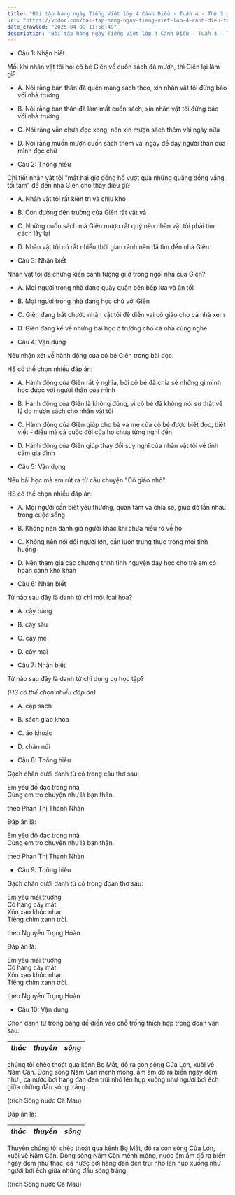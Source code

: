 ```yaml
---
title: "Bài tập hàng ngày Tiếng Việt lớp 4 Cánh Diều - Tuần 4 - Thứ 3 gồm các câu hỏi tổng hợp nội dung Đọc hiểu văn bản và Luyện từ và câu được học ở Tuần 4 trong chương trình Tiếng Việt lớp 4 Tập 1 Cánh Diều."
url: "https://vndoc.com/bai-tap-hang-ngay-tieng-viet-lop-4-canh-dieu-tuan-4-thu-3-331177"
date_crawled: "2025-04-09 11:58:49"
description: "Bài tập hàng ngày Tiếng Việt lớp 4 Cánh Diều - Tuần 4 - Thứ 3 gồm các câu hỏi tổng hợp nội dung Đọc hiểu văn bản và Luyện từ và câu được học ở Tuần 4 trong chương trình Tiếng Việt lớp 4 Tập 1 Cánh Diều."
---
```


* Câu 1:  Nhận biết

Mỗi khi nhân vật tôi hỏi cô bé Giên về cuốn sách đã mượn, thì Giên lại làm gì?

  * A. Nói rằng bản thân đã quên mang sách theo, xin nhân vật tôi đừng báo với nhà trường 
  * B. Nói rằng bản thân đã làm mất cuốn sách, xin nhân vật tôi đừng báo với nhà trường 
  * C. Nói rằng vẫn chưa đọc xong, nên xin mượn sách thêm vài ngày nữa 
  * D. Nói rằng muốn mượn cuốn sách thêm vài ngày để dạy người thân của mình đọc chữ 



* Câu 2:  Thông hiểu

Chi tiết nhân vật tôi "mất hai giờ đồng hồ vượt qua những quãng đồng vắng, tối tăm" để đến nhà Giên cho thấy điều gì?

  * A. Nhân vật tôi rất kiên trì và chịu khó 
  * B. Con đường đến trường của Giên rất vất vả 
  * C. Những cuốn sách mà Giên mượn rất quý nên nhân vật tôi phải tìm cách lấy lại 
  * D. Nhân vật tôi có rất nhiều thời gian rảnh nên đã tìm đến nhà Giên 



* Câu 3:  Nhận biết

Nhân vật tôi đã chứng kiến cảnh tượng gì ở trong ngôi nhà của Giên?

  * A. Mọi người trong nhà đang quây quần bên bếp lừa và ăn tối 
  * B. Mọi người trong nhà đang học chữ với Giên 
  * C. Giên đang bắt chước nhân vật tôi để diễn vai cô giáo cho cả nhà xem 
  * D. Giên đang kể về những bài học ở trường cho cả nhà cùng nghe 



* Câu 4:  Vận dụng

Nêu nhận xét về hành động của cô bé Giên trong bài đọc.

HS có thể chọn nhiều đáp án:

  * A. Hành động của Giên rất ý nghĩa, bởi cô bé đã chia sẻ những gì mình học được với người thân của mình 
  * B. Hành động của Giên là không đúng, vì cô bé đã không nói sự thật về lý do mượn sách cho nhân vật tôi 
  * C. Hành động của Giên giúp cho bà và mẹ của cô bé được biết đọc, biết viết - điều mà cả cuộc đời của họ chưa từng nghĩ đến 
  * D. Hành động của Giên giúp thay đổi suy nghĩ của nhân vật tôi về tình cảm gia đình 



* Câu 5:  Vận dụng

Nêu bài học mà em rút ra từ câu chuyện "Cô giáo nhỏ".

HS có thể chọn nhiều đáp án:

  * A. Mọi người cần biết yêu thương, quan tâm và chia sẻ, giúp đỡ lẫn nhau trong cuộc sống 
  * B. Không nên đánh giá người khác khi chưa hiểu rõ về họ 
  * C. Không nên nói dối người lớn, cần luôn trung thực trong mọi tình huống 
  * D. Nên tham gia các chương trình tình nguyện dạy học cho trẻ em có hoàn cảnh khó khăn 



* Câu 6:  Nhận biết

Từ nào sau đây là danh từ chỉ một loài hoa?

  * A. cây bàng 
  * B. cây sấu 
  * C. cây me 
  * D. cây mai 



* Câu 7:  Nhận biết

Từ nào sau đây là danh từ chỉ dụng cụ học tập?

_(HS có thể chọn nhiều đáp án)_

  * A. cặp sách 
  * B. sách giáo khoa 
  * C. áo khoác 
  * D. chân núi 



* Câu 8:  Thông hiểu

Gạch chân dưới danh từ có trong câu thơ sau:

Em yêu đồ đạc trong nhà  
Cùng em trò chuyện như là bạn thân.

theo Phan Thị Thanh Nhàn

Đáp án là:

Em yêu đồ đạc trong nhà  
Cùng em trò chuyện như là bạn thân.

theo Phan Thị Thanh Nhàn

* Câu 9:  Thông hiểu

Gạch chân dưới danh từ có trong đoạn thơ sau:

Em yêu mái trường  
Có hàng cây mát  
Xôn xao khúc nhạc  
Tiếng chim xanh trời.

theo Nguyễn Trọng Hoàn

Đáp án là:

Em yêu mái trường  
Có hàng cây mát  
Xôn xao khúc nhạc  
Tiếng chim xanh trời.

theo Nguyễn Trọng Hoàn

* Câu 10:  Vận dụng

Chọn danh từ trong bảng để điền vào chỗ trống thích hợp trong đoạn văn sau:

_thác_|  _thuyền_|  _sông_  
---|---|---  
  
chúng tôi chèo thoát qua kênh Bọ Mắt, đổ ra con sông Cửa Lớn, xuôi về Năm Căn. Dòng sông Năm Căn mênh mông,  ầm ầm đổ ra biển ngày đêm như , cá nước bơi hàng đàn đen trũi nhô lên hụp xuống như người bơi ếch giữa những đầu sóng trắng.

(trích Sông nước Cà Mau)

Đáp án là:

_thác_|  _thuyền_|  _sông_  
---|---|---  
  
Thuyền chúng tôi chèo thoát qua kênh Bọ Mắt, đổ ra con sông Cửa Lớn, xuôi về Năm Căn. Dòng sông Năm Căn mênh mông, nước ầm ầm đổ ra biển ngày đêm như thác, cá nước bơi hàng đàn đen trũi nhô lên hụp xuống như người bơi ếch giữa những đầu sóng trắng.

(trích Sông nước Cà Mau)
